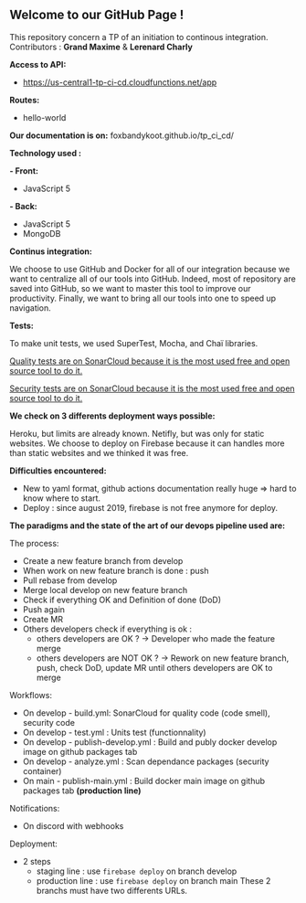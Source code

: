 ## Welcome to our GitHub Page !

This repository concern a TP of an initiation to continous integration.
Contributors : **Grand Maxime** & **Lerenard Charly**

__Access to API:__ 
 - https://us-central1-tp-ci-cd.cloudfunctions.net/app

__Routes:__
 - hello-world
 
__Our documentation is on:__
foxbandykoot.github.io/tp_ci_cd/

__Technology used :__

 __- Front:__ 
  - JavaScript 5
  
 __- Back:__
  - JavaScript 5
  - MongoDB
  
  
__Continus integration:__

We choose to use GitHub and Docker for all of our integration because we want to centralize all of our tools into GitHub.
Indeed, most of repository are saved into GitHub, so we want to master this tool to improve our productivity.
Finally, we want to bring all our tools into one to speed up navigation.


__Tests:__

To make unit tests, we used SuperTest, Mocha, and Chaï libraries.

[Quality tests are on SonarCloud because it is the most used free and open source tool to do it.](https://sonarcloud.io/dashboard?id=FoxBandyKoot_TP_CI_CD)

[Security tests are on SonarCloud because it is the most used free and open source tool to do it.](https://sonarcloud.io/dashboard?id=FoxBandyKoot_TP_CI_CD)


__We check on 3 differents deployment ways possible:__

Heroku, but limits are already known.
Netifly, but was only for static websites.
We choose to deploy on Firebase because it can handles more than static websites and we thinked it was free.


__Difficulties encountered:__
 - New to yaml format, github actions documentation really huge => hard to know where to start.
 - Deploy : since august 2019, firebase is not free anymore for deploy.


__The paradigms and the state of the art of our devops pipeline used are:__

The process:
 - Create a new feature branch from develop
 - When work on new feature branch is done : push
 - Pull rebase from develop
 - Merge local develop on new feature branch
 - Check if everything OK and Definition of done (DoD)
 - Push again 
 - Create MR
 - Others developers check if everything is ok :
   - others developers are OK ? -> Developer who made the feature merge
   - others developers are NOT OK ? -> Rework on new feature branch, push, check DoD, update MR until others developers are OK to merge


Workflows:
 - On develop - build.yml: SonarCloud for quality code (code smell), security code
 - On develop - test.yml : Units test (functionnality)
 - On develop - publish-develop.yml : Build and publy docker develop image on github packages tab
 - On develop - analyze.yml : Scan dependance packages (security container)
 - On main - publish-main.yml : Build docker main image on github packages tab **(production line)**

Notifications: 
 - On discord with webhooks

Deployment: 
 - 2 steps
   - staging line : use `firebase deploy` on branch develop
   - production line : use `firebase deploy` on branch main
 These 2 branchs must have two differents URLs.
